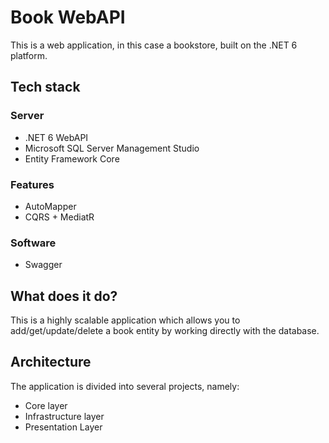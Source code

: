 
# Book WebAPI

This is a web application, in this case a bookstore, built on the .NET 6 platform.

## Tech stack

### Server
- .NET 6 WebAPI
- Microsoft SQL Server Management Studio
- Entity Framework Core

### Features
- AutoMapper
- CQRS + MediatR

### Software
- Swagger


## What does it do?
This is a highly scalable application which allows you to add/get/update/delete a book entity by working directly with the database.

## Architecture

The application is divided into several projects, namely:

- Core layer
- Infrastructure layer
- Presentation Layer
